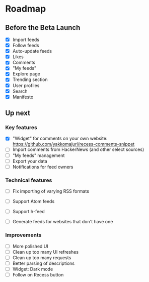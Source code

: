 # Roadmap

## Before the Beta Launch

- [x] Import feeds
- [x] Follow feeds
- [x] Auto-update feeds
- [x] Likes
- [x] Comments
- [x] "My feeds"
- [x] Explore page
- [x] Trending section
- [x] User profiles
- [x] Search
- [x] Manifesto

## Up next

### Key features

- [x] "Widget" for comments on your own website: https://github.com/yakkomajuri/recess-comments-snippet
- [ ] Import comments from HackerNews (and other select sources)
- [ ] "My feeds" management
- [ ] Export your data
- [ ] Notifications for feed owners

### Technical features

- [ ] Fix importing of varying RSS formats
- [ ] Support Atom feeds
- [ ] Support h-feed
- [ ] Generate feeds for websites that don't have one


### Improvements

- [ ] More polished UI
- [ ] Clean up too many UI refreshes
- [ ] Clean up too many requests
- [ ] Better parsing of descriptions
- [ ] Widget: Dark mode
- [ ] Follow on Recess button
